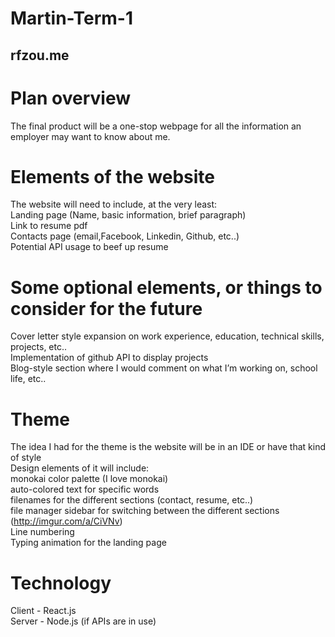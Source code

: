 # Martin-Term-1

## rfzou.me

# Plan overview
The final product will be a one-stop webpage for all the information an employer may want to know about me.


# Elements of the website
The website will need to include, at the very least:<br>
Landing page (Name, basic information, brief paragraph)<br>
Link to resume pdf<br>
Contacts page (email,Facebook, Linkedin, Github, etc..)<br>
Potential API usage to beef up resume

# Some optional elements, or things to consider for the future
Cover letter style expansion on work experience, education, technical skills, projects, etc..<br>
Implementation of github API to display projects<br> 
Blog-style section where I would comment on what I’m working on, school life, etc..

# Theme 
The idea I had for the theme is the website will be in an IDE or have that kind of style<br> 
Design elements of it will include:<br>
monokai color palette (I love monokai)<br>
auto-colored text for specific words<br>
filenames for the different sections (contact, resume, etc..)<br>
file manager sidebar for switching between the different sections (http://imgur.com/a/CiVNv)<br>
Line numbering<br>
Typing animation for the landing page

# Technology
Client - React.js<br>
Server - Node.js (if APIs are in use)

